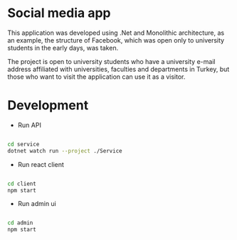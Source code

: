 # Social media app

This application was developed using .Net and Monolithic architecture, as an example, the structure of Facebook, which was open only to university students in the early days, was taken.

The project is open to university students who have a university e-mail address affiliated with universities, faculties and departments in Turkey, but those who want to visit the application can use it as a visitor.

# 

# Development

- Run API

```bash

cd service 
dotnet watch run --project ./Service

```

- Run react client

```bash

cd client
npm start

```

- Run admin ui

```bash

cd admin
npm start

```